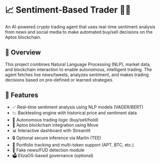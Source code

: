 # 📈 Sentiment-Based Trader 🧠💸

An AI-powered crypto trading agent that uses real-time sentiment analysis from news and social media to make automated buy/sell decisions on the Aptos blockchain.

## 🚀 Overview

This project combines Natural Language Processing (NLP), market data, and blockchain interaction to enable autonomous, intelligent trading. The agent fetches live news/tweets, analyzes sentiment, and makes trading decisions based on pre-defined or learned strategies.

## 🧠 Features

- ✅ Real-time sentiment analysis using NLP models (VADER/BERT)
- 📉 Backtesting engine with historical price and sentiment data
- 🔄 Autonomous trading logic (buy/sell/hold)
- 🔗 Aptos blockchain integration using Move
- 📊 Interactive dashboard with Streamlit
- 🔒 Optional secure inference via Marlin (TEE)
- 💼 Portfolio tracking and multi-token support (APT, BTC, etc.)
- 🧪 Fake news/FUD detection module
- 🗳️ ElizaOS-based governance (optional)

